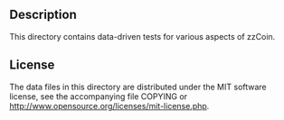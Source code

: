 Description
------------

This directory contains data-driven tests for various aspects of zzCoin.

License
--------

The data files in this directory are distributed under the MIT software
license, see the accompanying file COPYING or
http://www.opensource.org/licenses/mit-license.php.

